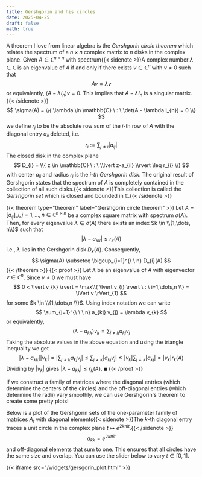 ```yaml
---
title: Gershgorin and his circles
date: 2025-04-25
draft: false
math: true
---
```


A theorem I love from linear algebra is the _Gershgorin circle theorem_ which relates the spectrum of a $n \times n$ complex matrix to $n$ disks in the complex plane. Given $A \in \mathbb{C}^{n \times n}$ with spectrum{{< sidenote >}}A complex number $\lambda \in \mathbb{C}$ is an eigenvalue of $A$ if and only if there exists $v \in \mathbb{C}^{n}$ with $v \neq 0$ such that 
$$
Av = \lambda v
$$or equivalently, $(A - \lambda I_{n})v = 0$. This implies that $A - \lambda I_{n}$ is a singular matrix.{{< /sidenote >}}
$$
\sigma(A) = \\{ \lambda \in \mathbb{C} \ : \ \det(A - \lambda I_{n}) = 0 \\}
$$
we define $r_{i}$ to be the absolute row sum of the $i$-th row of $A$ with the diagonal entry $a_{ii}$ deleted, i.e.
$$
r_{i} := \sum_{j \neq i} \lvert a_{ij} \rvert 
$$
The closed disk in the complex plane
$$
D_{i} = \\{ z \in \mathbb{C} \ : \ \\lvert z-a_{ii} \\rvert \leq r_{i} \\}
$$
with center $a_{ii}$ and radius $r_{i}$ is the _$i$-th Gershgorin disk_. The original result of Gershgorin states that the spectrum of $A$ is completely contained in the collection of all such disks.{{< sidenote >}}This collection is called  the _Gershgorin set_ which is closed and bounded in $\mathbb{C}$.{{< /sidenote >}}

{{< theorem type="theorem" label="Gershgorin circle theorem" >}}
Let $A = [a_{ij}]\_{i,j=1,\dots,n} \in \mathbb{C}^{n \times n}$ be a complex square matrix with spectrum $\sigma(A)$. Then, for every eigenvalue $\lambda \in \sigma(A)$ there exists an index $k \in \\{1,\dots, n\\}$ such that
$$
\lvert \lambda - a_{kk} \rvert \leq r_{k}(A)
$$
i.e., $\lambda$ lies in the Gershgorin disk $D_{k}(A)$. Consequently,
$$
\sigma(A) \subseteq \bigcup_{i=1}^{\ \ n} D_{i}(A)
$$
{{< /theorem >}}
{{< proof >}}
Let $\lambda$ be an eigenvalue of $A$ with eigenvector $v \in \mathbb{C}^n$. Since $v \neq 0$ we must have
$$
0 < \lvert v_{k} \rvert = \max\\{ \lvert v_{i} \rvert \ : \ i=1,\dots,n \\} = \lVert v \rVert_{1} 
$$
for some $k \in \\{1,\dots,n \\}$. Using index notation we can write
$$
\sum_{j=1}^{\ \ \ n} a_{kj} v_{j} = \lambda v_{k}
$$
or equivalently,
$$
(\lambda - a_{kk}) v_{k} = \sum_{j \neq k} a_{kj} v_{j}
$$
Taking the absolute values in the above equation and using the triangle inequality we get
$$
\left\lvert \lambda - a_{kk} \right\rvert \lvert v_{k} \rvert = \left\lvert \sum_{j \neq k} a_{kj} v_{j} \right\rvert \leq \sum_{j \neq k} \lvert a_{kj} v_{j} \rvert \leq \lvert v_{k} \rvert \sum_{j \neq k} \lvert a_{kj} \rvert = \lvert v_{k}  \rvert r_{k}(A)
$$
Dividing by $\lvert v_{k} \rvert$ gives $\lvert \lambda - a_{kk} \rvert \leq r_{k}(A)$. <font style="" size="1.9rem">■</font>
{{< /proof >}}

If we construct a family of matrices where the diagonal entries (which determine the centers of the circles) and the off-diagonal entries (which determine the radii) vary smoothly, we can use Gershgorin's theorem to create some pretty plots! 

Below is a plot of the Gershgorin sets of the one-parameter family of matrices $A_{t}$ with diagonal elements{{< sidenote >}}The $k$-th diagonal entry traces a unit circle in the complex plane $t \mapsto e^{2k\pi it}$.{{< /sidenote >}}
$$
a_{kk} = e^{2k\pi it}
$$
and off-diagonal elements that sum to one. This ensures that all circles have the same size and overlap. You can use the slider below to vary $t \in [0, 1]$.

{{< iframe src="/widgets/gersgorin_plot.html" >}}